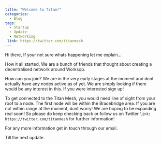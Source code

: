 ```yaml
---
title: "Welcome to Titan!"
categories:
  - Blog
tags:
  - Startup
  - Update
  -	Networking
 link: https://twitter.com/titanmesh
---
```


Hi there, 
If your not sure whats happening let me explain... 

How it all started,
We are a bunch of friends that thought about creating a decentralised network around Worksop.  

How can you join?
We are in the very early stages at the moment and dont actually have any nodes active as of yet. We are simply looking if there would be any interest in this. 
If you were interested sign up! 

To get connected to the Titan Mesh, you would need line of sight from your roof to a node. The first node will be within the Bracebridge area. If you are not within range at the moment, dont worry! We are hoping to be expanding real soon! So please do keep checking back or follow us on Twitter `link: https://twitter.com/titanmesh` for further information!

For any more information get in touch through our email. 

Till the next update. 